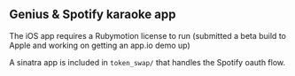 ## Genius & Spotify karaoke app

The iOS app requires a Rubymotion license to run (submitted a beta build to Apple and working on getting an app.io demo up)

A sinatra app is included in `token_swap/` that handles the Spotify oauth flow.